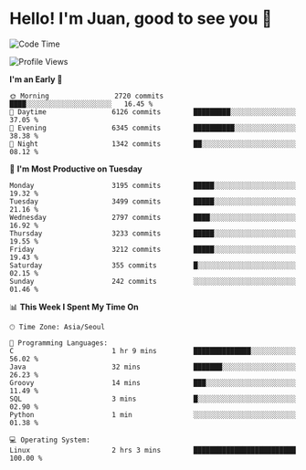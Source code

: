 # Hello! I'm Juan, good to see you 👋

<!--
**Y-k-Y/Y-k-Y** is a ✨ _special_ ✨ repository because its `README.md` (this file) appears on your GitHub profile.

Here are some ideas to get you started:

- 🔭 I’m currently working on ...
- 🌱 I’m currently learning ...
- 👯 I’m looking to collaborate on ...
- 🤔 I’m looking for help with ...
- 💬 Ask me about ...
- 📫 How to reach me: ...
- 😄 Pronouns: ...
- ⚡ Fun fact: ...
-->
<!--
![Profile views](https://gpvc.arturio.dev/Y-k-Y)

[![Omid Nikrah StackOverflow](https://github-readme-stackoverflow.vercel.app/?userID=9517076)](https://stackoverflow.com/users/9517076/i-have-10-fingers)
-->

<!--START_SECTION:waka-->
![Code Time](http://img.shields.io/badge/Code%20Time-1%2C751%20hrs%2015%20mins-blue)

![Profile Views](http://img.shields.io/badge/Profile%20Views-0-blue)

**I'm an Early 🐤** 

```text
🌞 Morning                2720 commits        ████░░░░░░░░░░░░░░░░░░░░░   16.45 % 
🌆 Daytime                6126 commits        █████████░░░░░░░░░░░░░░░░   37.05 % 
🌃 Evening                6345 commits        ██████████░░░░░░░░░░░░░░░   38.38 % 
🌙 Night                  1342 commits        ██░░░░░░░░░░░░░░░░░░░░░░░   08.12 % 
```
📅 **I'm Most Productive on Tuesday** 

```text
Monday                   3195 commits        █████░░░░░░░░░░░░░░░░░░░░   19.32 % 
Tuesday                  3499 commits        █████░░░░░░░░░░░░░░░░░░░░   21.16 % 
Wednesday                2797 commits        ████░░░░░░░░░░░░░░░░░░░░░   16.92 % 
Thursday                 3233 commits        █████░░░░░░░░░░░░░░░░░░░░   19.55 % 
Friday                   3212 commits        █████░░░░░░░░░░░░░░░░░░░░   19.43 % 
Saturday                 355 commits         █░░░░░░░░░░░░░░░░░░░░░░░░   02.15 % 
Sunday                   242 commits         ░░░░░░░░░░░░░░░░░░░░░░░░░   01.46 % 
```


📊 **This Week I Spent My Time On** 

```text
🕑︎ Time Zone: Asia/Seoul

💬 Programming Languages: 
C                        1 hr 9 mins         ██████████████░░░░░░░░░░░   56.02 % 
Java                     32 mins             ███████░░░░░░░░░░░░░░░░░░   26.23 % 
Groovy                   14 mins             ███░░░░░░░░░░░░░░░░░░░░░░   11.49 % 
SQL                      3 mins              █░░░░░░░░░░░░░░░░░░░░░░░░   02.90 % 
Python                   1 min               ░░░░░░░░░░░░░░░░░░░░░░░░░   01.38 % 

💻 Operating System: 
Linux                    2 hrs 3 mins        █████████████████████████   100.00 % 
```


<!--END_SECTION:waka-->

